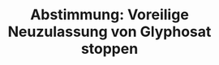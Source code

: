 ---
abstimmung:
  abstimmung: 3
  bundestagssitzung: 158
  datum: 25. Februar 2016
  legislaturperiode: 18
categories:
- Ernährung
- Landwirtschaft
- Verbraucherschutz
- Gesundheit
data:
- title: Abstimmungsergebnis 20160225_3-data.pdf
  url: /res/abstimmungsliste/20160225_3-data.pdf
- title: Abstimmungsergebnis 20160225_3_xls-data.csv
  url: /res/abstimmungsliste/csv/20160225_3_xls-data.csv
documents:
- local: /res/abstimmungsdaten/018-158-03/1807675.pdf
  title: Drucksache 18/07675.pdf
  url: http://dip21.bundestag.de/dip21/btd/18/076/1807675.pdf
ergebnis:
  cdu/csu:
    enthaltung: 0
    gesamt: 310
    ja: 2
    nein: 276
    nichtabgegeben: 32
    ungueltig: 0
  die.linke:
    enthaltung: 0
    gesamt: 64
    ja: 54
    nein: 0
    nichtabgegeben: 10
    ungueltig: 0
  file: 20160225_3_xls-data.csv
  gruenen:
    enthaltung: 0
    gesamt: 63
    ja: 60
    nein: 0
    nichtabgegeben: 3
    ungueltig: 0
  spd:
    enthaltung: 3
    gesamt: 193
    ja: 1
    nein: 170
    nichtabgegeben: 19
    ungueltig: 0
layout: abstimmung
links:
- title: https://www.bundestag.de/parlament/plenum/abstimmung/abstimmung?id=388
  url: https://www.bundestag.de/parlament/plenum/abstimmung/abstimmung?id=388
- title: http://www.abgeordnetenwatch.de/neuzulassung_von_glyphosat_verhindern-1105-787.html
  url: http://www.abgeordnetenwatch.de/neuzulassung_von_glyphosat_verhindern-1105-787.html
preview: 'Deutscher Bundestag


  158. Sitzung des Deutschen Bundestages

  am Donnerstag, 25.Februar 2016


  Endgültiges Ergebnis der Namentlichen Abstimmung Nr. 3


  Antrag der Abgeordneten Harald Ebner, Nicole Maisch, Friedrich Ostendorff, weiterer

  Abgeordneter und der Fraktion BÜNDNIS 90/DIE GRÜNEN

  Voreilige Neuzulassung von Glyphosat stoppen

  Drs. 18/7675


  Abgegebene Stimmen insgesamt:


  566


  Nicht abgegebene Stimmen:

  Ja-Stimmen:


  64

  117


  Nein-Stimmen:


  446


  Enthaltungen:


  3


  Ungültige:


  0


  Berlin, den 25.02.2016


  Beginn: 13:27

  Ende: 13:30

  '
tags:
- IARC
- Glyphosat
- EU
title: 'Abstimmung: Voreilige Neuzulassung von Glyphosat stoppen'
---